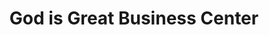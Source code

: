 ---
title: "God is Great Business Center"
url: /ganta/god-is-great-business-center/
shop: Elektronik
---
